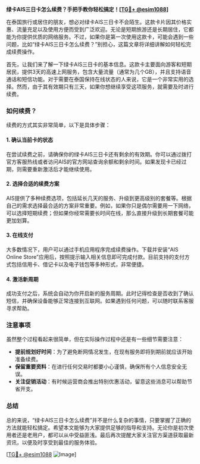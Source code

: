 **绿卡AIS三日卡怎么续费？手把手教你轻松搞定！[[TG💪+ @esim1088](https://t.me/s/esim1088)]**

在泰国旅行或居住的朋友，想必对绿卡AIS三日卡不会陌生。这款卡片因其价格实惠、流量充足以及使用方便而受到广泛欢迎。无论是短期旅游还是长期居住，它都能为你提供优质的网络服务。不过，如果你是第一次使用这款卡，可能会遇到一些问题，比如“绿卡AIS三日卡怎么续费？”别担心，这篇文章将详细讲解如何轻松完成续费操作。

首先，让我们来了解一下绿卡AIS三日卡的基本信息。这款卡主要面向游客和短期居民，提供3天的高速上网服务，包含大量流量（通常为几个GB），并且支持语音通话和短信功能。对于需要在泰国保持在线状态的人来说，它是一个非常实用的选择。然而，由于其有效期只有三天，如果你想继续享受这项服务，就需要及时进行续费。

### 如何续费？

续费的方式其实非常简单，以下是具体步骤：

#### 1. 确认当前卡的状态

在尝试续费之前，请确保你的绿卡AIS三日卡还有剩余的有效期。你可以通过拨打官方客服热线或者访问AIS的官方网站查询余额和剩余时间。如果发现卡已经过期，则需要重新激活后才能继续使用。

#### 2. 选择合适的续费方案

AIS提供了多种续费选项，包括延长几天的服务、升级到更高级别的套餐等。根据自己的需求选择最合适的方案非常重要。例如，如果你只是偶尔需要用一下网络，可以选择短期续费；但如果你经常需要长时间在线，那么直接升级到长期套餐可能更加划算。

#### 3. 在线支付

大多数情况下，用户可以通过手机应用程序完成续费操作。下载并安装“AIS Online Store”应用后，按照提示输入相关信息即可完成付款。目前支持的支付方式包括信用卡、借记卡以及电子钱包等多种形式，非常便捷。

#### 4. 激活新周期

成功支付之后，系统会自动为你开启新的服务周期。此时记得检查是否收到了确认短信，并确保设备能够正常连接到互联网。如果遇到任何问题，可以随时联系客服寻求帮助。

### 注意事项

虽然整个过程看起来很简单，但在实际操作过程中还是有一些细节需要注意：

- **提前规划好时间**：为了避免断网情况发生，在现有服务即将到期前就应该开始准备续费。
- **保留重要资料**：在进行任何交易时都要小心谨慎，确保所有个人信息安全无误。
- **关注促销活动**：有时候运营商会推出特别优惠活动，留意这些消息可以帮助节省开支。

### 总结

总的来说，“绿卡AIS三日卡怎么续费”并不是什么复杂的事情，只要掌握了正确的方法就能轻松搞定。希望本文能够为大家提供足够的指导和支持。无论你是初次使用者还是老用户，都可以从中受益匪浅。最后再次提醒大家关注官方渠道获取最新资讯，以便及时享受到最佳的服务体验。

[[TG💪+ @esim1088](https://t.me/s/esim1088) ![Image](https://i.postimg.cc/4NQfJmqS/Snipaste-2025-05-13-00-14-12.png)]